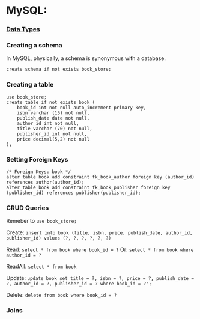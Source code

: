 # MySQL:

### [Data Types](https://www.w3schools.com/sql/sql_datatypes.asp)

### Creating a schema

In MySQL, physically, a schema is synonymous with a database.
	
	create schema if not exists book_store;

### Creating a table
	
	use book_store;
	create table if not exists book (
		book_id int not null auto_increment primary key,
		isbn varchar (15) not null,
		publish_date date not null,
		author_id int not null,
		title varchar (70) not null,
		publisher_id int not null,
		price decimal(5,2) not null
	);

### Setting Foreign Keys

	/* Foreign Keys: book */
	alter table book add constraint fk_book_author foreign key (author_id) references author(author_id);
	alter table book add constraint fk_book_publisher foreign key (publisher_id) references publisher(publisher_id);

### CRUD Queries

Remeber to `use book_store;`
	
Create: `insert into book (title, isbn, price, publish_date, author_id, publisher_id) values (?, ?, ?, ?, ?, ?)`

Read: `select * from book where book_id = ?` Or: `select * from book where author_id = ?`

ReadAll: `select * from book`

Update: `update book set title = ?, isbn = ?, price = ?, publish_date = ?, author_id = ?, publisher_id = ? where book_id = ?";`

Delete: `delete from book where book_id = ?`

### Joins

